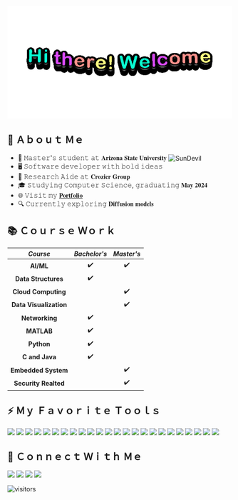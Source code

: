 <p align="center">
<a href="https://arunkothari.netlify.app">
<img  src="https://github.com/arunkothari84/arunkothari84/blob/main/profile-gif.gif" alt="Welcome GIF" title="👋Hi! Visit my portfolio"/>
</a>
</p>

## 📖 Ａｂｏｕｔ Ｍｅ
- 🏫 𝙼𝚊𝚜𝚝𝚎𝚛'𝚜 𝚜𝚝𝚞𝚍𝚎𝚗𝚝 𝚊𝚝 𝐀𝐫𝐢𝐳𝐨𝐧𝐚 𝐒𝐭𝐚𝐭𝐞 𝐔𝐧𝐢𝐯𝐞𝐫𝐬𝐢𝐭𝐲 <img src="https://github.com/arunkothari84/arunkothari84/assets/58799086/06adcc90-5010-47c0-972c-f279b3beffc2" height="20em" align="center" alt="SunDevil" title="SunDevil"/>
- 🖥 𝚂𝚘𝚏𝚝𝚠𝚊𝚛𝚎 𝚍𝚎𝚟𝚎𝚕𝚘𝚙𝚎𝚛 𝚠𝚒𝚝𝚑 𝚋𝚘𝚕𝚍 𝚒𝚍𝚎𝚊𝚜
- 💼 𝚁𝚎𝚜𝚎𝚊𝚛𝚌𝚑 𝙰𝚒𝚍𝚎 𝚊𝚝 𝐂𝐫𝐨𝐳𝐢𝐞𝐫 𝐆𝐫𝐨𝐮𝐩
- 🎓 𝚂𝚝𝚞𝚍𝚢𝚒𝚗𝚐 𝙲𝚘𝚖𝚙𝚞𝚝𝚎𝚛 𝚂𝚌𝚒𝚎𝚗𝚌𝚎, 𝚐𝚛𝚊𝚍𝚞𝚊𝚝𝚒𝚗𝚐 𝐌𝐚𝐲 𝟐𝟎𝟐𝟒
- 🌐 𝚅𝚒𝚜𝚒𝚝 𝚖𝚢 <a href="https://arunkothari.netlify.app">𝐏𝐨𝐫𝐭𝐟𝐨𝐥𝐢𝐨<a>
- 🔍 𝙲𝚞𝚛𝚛𝚎𝚗𝚝𝚕𝚢 𝚎𝚡𝚙𝚕𝚘𝚛𝚒𝚗𝚐 𝐃𝐢𝐟𝐟𝐮𝐬𝐢𝐨𝐧 𝐦𝐨𝐝𝐞𝐥𝐬


## 📚 Ｃｏｕｒｓｅ Ｗｏｒｋ

|      **_Course_**      | **_Bachelor's_** | **_Master's_** |
|:----------------------:|:----------------:|:--------------:|
|        **AI/ML**       |         ✔️        |        ✔️       |
|   **Data Structures**  |         ✔️        |                |
|   **Cloud Computing**  |                  |        ✔️       |
| **Data Visualization** |                  |        ✔️       |
|     **Networking**     |         ✔️        |                |
|       **MATLAB**       |         ✔️        |                |
|       **Python**       |         ✔️        |                |
|     **C and Java**     |         ✔️        |                |
|   **Embedded System**  |                  |        ✔️       |
|  **Security Realted**  |                  |        ✔️       |

<!--
## 🎯 Ｇｏａｌｓ
- Do leetCode 
- Learn
-->

## ⚡ Ｍｙ Ｆａｖｏｒｉｔｅ Ｔｏｏｌｓ

<img src="https://img.shields.io/badge/ChatGPT-74aa9c?style=for-the-badge&logo=openai&logoColor=white" /> <img src="https://img.shields.io/badge/Keras-FF0000?style=for-the-badge&logo=keras&logoColor=white" /> 
<img src="https://img.shields.io/badge/PyTorch-EE4C2C?style=for-the-badge&logo=pytorch&logoColor=white" />
<img src="https://img.shields.io/badge/TensorFlow-FF6F00?style=for-the-badge&logo=tensorflow&logoColor=white" />
<img src="https://img.shields.io/badge/Weights_&_Biases-FFBE00?style=for-the-badge&logo=WeightsAndBiases&logoColor=white" />
<img src="https://img.shields.io/badge/Kaggle-20BEFF?style=for-the-badge&logo=Kaggle&logoColor=white" />
<img src="https://img.shields.io/badge/Amazon_AWS-FF9900?style=for-the-badge&logo=amazonaws&logoColor=white" />
<img src="https://img.shields.io/badge/Cloudinary-3448C5?style=for-the-badge&logo=Cloudinary&logoColor=white" />
<img src="https://img.shields.io/badge/MongoDB-4EA94B?style=for-the-badge&logo=mongodb&logoColor=white" />
<img src="https://img.shields.io/badge/MySQL-005C84?style=for-the-badge&logo=mysql&logoColor=white" />
<img src="https://img.shields.io/badge/freecodecamp-27273D?style=for-the-badge&logo=freecodecamp&logoColor=white" />
<img src="https://img.shields.io/badge/Udemy-EC5252?style=for-the-badge&logo=Udemy&logoColor=white" />
<img src="https://img.shields.io/badge/conda-342B029.svg?&style=for-the-badge&logo=anaconda&logoColor=white" />
<img src="https://img.shields.io/badge/Docker-2CA5E0?style=for-the-badge&logo=docker&logoColor=white" />
<img src="https://img.shields.io/badge/Django-092E20?style=for-the-badge&logo=django&logoColor=green" />
<img src="https://img.shields.io/badge/Express%20js-000000?style=for-the-badge&logo=express&logoColor=white" />
<img src="https://img.shields.io/badge/JSS-F7DF1E?style=for-the-badge&logo=JSS&logoColor=white" />
<img src="https://img.shields.io/badge/next%20js-000000?style=for-the-badge&logo=nextdotjs&logoColor=white" />
<img src="https://img.shields.io/badge/Nginx-009639?style=for-the-badge&logo=nginx&logoColor=white" />
<img src="https://img.shields.io/badge/Node%20js-339933?style=for-the-badge&logo=nodedotjs&logoColor=white" />
<img src="https://img.shields.io/badge/Postman-FF6C37?style=for-the-badge&logo=Postman&logoColor=white" />
<img src="https://img.shields.io/badge/React-20232A?style=for-the-badge&logo=react&logoColor=61DAFB" />
<img src="https://img.shields.io/badge/Tailwind_CSS-38B2AC?style=for-the-badge&logo=tailwind-css&logoColor=white" />
<img src="https://img.shields.io/badge/VSCode-0078D4?style=for-the-badge&logo=visual%20studio%20code&logoColor=white" />


## 🛜 Ｃｏｎｎｅｃｔ Ｗｉｔｈ Ｍｅ
[<img src="https://img.shields.io/badge/LinkedIn-0077B5?style=for-the-badge&logo=linkedin&logoColor=white"/>](https://linkedin.com/in/arunkothari84)
[<img src="https://img.shields.io/badge/-LeetCode-FFA116?style=for-the-badge&logo=LeetCode&logoColor=black"/>](https://leetcode.com/arunkothari84)
[<img src="https://img.shields.io/badge/Portfolio-255E63?style=for-the-badge&logo=About.me&logoColor=white"/>](https://arunkothari.netlify.app)
<a href="mailto:arunkothari84@gmail.com?subject=Hello! I saw you on GitHub!"><img src="https://img.shields.io/badge/Gmail-D14836?style=for-the-badge&logo=gmail&logoColor=white"/></a>


![visitors](https://vbr.nathanchung.dev/badge?page_id=arunkothari84&color=ff00ff&lcolor=00ff00&logo=GitHub)

